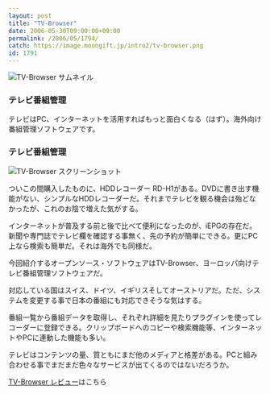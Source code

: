 ```yaml
---
layout: post
title: "TV-Browser"
date: 2006-05-30T09:00:00+09:00
permalink: /2006/05/1794/
catch: https://image.moongift.jp/intro2/tv-browser.png
id: 1791
---
```

 ![TV-Browser サムネイル](https://image.moongift.jp/intro2/tv-browser.t.png "TV-Browser サムネイル")
  

### テレビ番組管理
  
テレビはPC、インターネットを活用すればもっと面白くなる（はず）。海外向け番組管理ソフトウェアです。  
<!--more-->  

### テレビ番組管理
  

![TV-Browser スクリーンショット](https://image.moongift.jp/intro2/tv-browser.png "TV-Browser スクリーンショット")

  

ついこの間購入したものに、HDDレコーダー RD-H1がある。DVDに書き出す機能がない、シンプルなHDDレコーダーだ。それまでテレビを観る機会は殆どなかったが、これのお陰で増えた気がする。

  

インターネットが普及する前と後で比べて便利になったのが、iEPGの存在だ。新聞や専門誌でテレビ欄を確認する事無く、先の予約が簡単にできる。更にPC上なら検索も簡単だ。それは海外でも同様だ。

  

今回紹介するオープンソース・ソフトウェアはTV-Browser、ヨーロッパ向けテレビ番組管理ソフトウェアだ。

  

対応している国はスイス、ドイツ、イギリスそしてオーストリアだ。ただ、システムを変更する事で日本の番組にも対応できそうな気はする。

  

番組一覧から番組データを取得し、それぞれ詳細を見たりプラグインを使ってレコーダーに登録できる。クリップボードへのコピーや検索機能等、インターネットやPCに連動した機能も多い。

  

テレビはコンテンツの量、質ともにまだ他のメディアと格差がある。PCと組み合わせる事でまだまだ色々なサービスが出てくるのではないだろうか。

  

[TV-Browser レビュー](http://oss.moongift.jp/review/i-1799.html)はこちら

